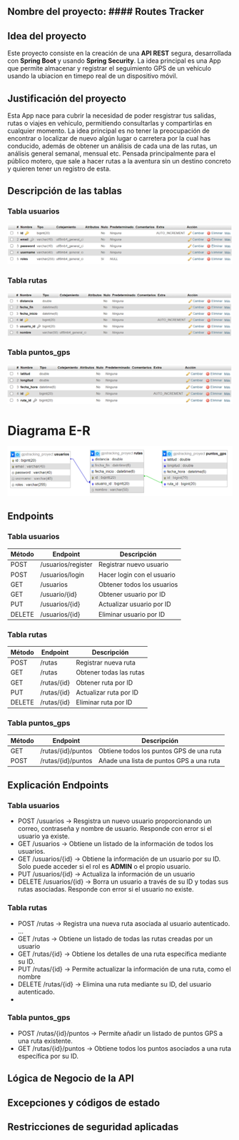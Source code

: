 
## Nombre del proyecto: #### Routes Tracker


## Idea del proyecto

Este proyecto consiste en la creación de una **API REST** segura, desarrollada con **Spring Boot** y usando **Spring Security**.
La idea principal es una App que permite almacenar y registrar el seguimiento GPS de un vehículo usando la ubiacion en timepo real de un dispositivo móvil.

## Justificación del proyecto
Esta App nace para cubrir la necesidad de poder resgistrar tus salidas, rutas o viajes en vehículo, permitiendo consultarlas y compartirlas en cualquier momento. La idea principal es no tener la preocupación de encontrar o localizar de nuevo algún lugar o carretera por la cual has conducido, además de obtener un análisis de cada una de las rutas, un análisis general semanal, mensual etc.
Pensada principalmente para el público motero, que sale a hacer rutas a la aventura sin un destino concreto y quieren tener un registro de esta.



## Descripción de las tablas

### Tabla usuarios
![Tabla usuario](src/main/resources/Tabla_User.png)

### Tabla rutas
![Tabla rutas](src/main/resources/Tabla_Rutas.png)

### Tabla puntos_gps
![Tabla puntos_gps](src/main/resources/Tabla_PuntosGPS.png)

# Diagrama E-R
![Diagrama E-R](src/main/resources/Diagrama_GPSTracking.png)

## Endpoints
### Tabla usuarios
| Método | Endpoint           | Descripción                |
|--------|--------------------|----------------------------|
| POST   | /usuarios/register | Registrar nuevo usuario    |
| POST   | /usuarios/login    | Hacer login con el usuario |
| GET    | /usuarios          | Obtener todos los usuarios |
| GET    | /usuario/{id}      | Obtener usuario por ID     |
| PUT    | /usuarios/{id}     | Actualizar usuario por ID  |
| DELETE | /usuarios/{id}     | Eliminar usuario por ID    |

### Tabla rutas
| Método | Endpoint    | Descripción             |
|--------|-------------|-------------------------|
| POST   | /rutas      | Registrar nueva ruta    |
| GET    | /rutas      | Obtener todas las rutas |
| GET    | /rutas/{id} | Obtener ruta por ID     |
| PUT    | /rutas/{id} | Actualizar ruta por ID  |
| DELETE | /rutas/{id} | Eliminar ruta por ID    |

### Tabla puntos_gps
| Método | Endpoint           | Descripción                              |
|--------|--------------------|------------------------------------------|
| GET    | /rutas/{id}/puntos | Obtiene todos los puntos GPS de una ruta |
| POST   | /rutas/{id}/puntos | Añade una lista de puntos GPS a una ruta |

## Explicación Endpoints
### Tabla usuarios
- POST /usuarios -> Resgistra un nuevo usuario proporcionando un correo, contraseña y nombre de usuario. Responde con error si el usuario ya existe.
- GET /usuarios -> Obtiene un listado de la información de todos los usuarios.
- GET /usuarios/{id} -> Obtiene la información de un usuario por su ID. Solo puede acceder si el rol es **ADMIN** o el propio usuario.
- PUT /usuarios/{id} -> Actualiza la información de un usuario
- DELETE /usuarios/{id} -> Borra un usuario a través de su ID y todas sus rutas asociadas. Responde con error si el usuario no existe.

### Tabla rutas
- POST /rutas -> Registra una nueva ruta asociada al usuario autenticado. ...
- GET /rutas -> Obtiene un listado de todas las rutas creadas por un usuario
- GET /rutas/{id} -> Obtiene los detalles de una ruta específica mediante su ID.
- PUT /rutas/{id} -> Permite actualizar la información de una ruta, como el nombre
- DELETE /rutas/{id} -> Elimina una ruta mediante su ID, del usuario autenticado.
- 
### Tabla puntos_gps
- POST /rutas/{id}/puntos -> Permite añadir un listado de puntos GPS a una ruta existente.
- GET /rutas/{id}/puntos -> Obtiene todos los puntos asociados a una ruta específica por su ID.


## Lógica de Negocio de la API


## Excepciones y códigos de estado


## Restricciones de seguridad aplicadas
